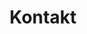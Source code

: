---
title: Kontakt
banner:
  title: Kontakt
  content: Sie wünschen?
  bg_image: images/uploads/annie-spratt-goholCAVTRs-unsplash.jpg

kontaktdaten:
  hauptsitz:
    strasse: Musterstraßer
    nummer: 123
    stadt: Musterstadt
    plz: 12345
  daten:
    tel: +49 (0) 69 1234 5678
    mob: +50 (0) 176 569 834 45
    mail: bsp@mail.com
    
---